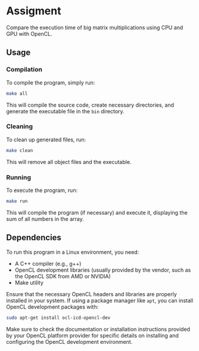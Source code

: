 # Assigment
Compare the execution time of big matrix multiplications using CPU and GPU with OpenCL.

## Usage

### Compilation

To compile the program, simply run:

```bash
make all
```

This will compile the source code, create necessary directories, and generate the executable file in the `bin` directory.

### Cleaning

To clean up generated files, run:

```bash
make clean
```

This will remove all object files and the executable.

### Running

To execute the program, run:

```bash
make run
```

This will compile the program (if necessary) and execute it, displaying the sum of all numbers in the array.

## Dependencies

To run this program in a Linux environment, you need:

- A C++ compiler (e.g., g++)
- OpenCL development libraries (usually provided by the vendor, such as the OpenCL SDK from AMD or NVIDIA)
- Make utility

Ensure that the necessary OpenCL headers and libraries are properly installed in your system. If using a package manager like `apt`, you can install OpenCL development packages with:

```bash
sudo apt-get install ocl-icd-opencl-dev
```

Make sure to check the documentation or installation instructions provided by your OpenCL platform provider for specific details on installing and configuring the OpenCL development environment.

